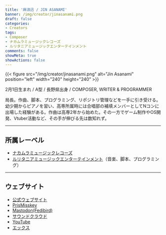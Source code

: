 ```yaml
---
title: '麻浪迅 / JIN ASANAMI'
banner: /img/creator/jinasanami.png
draft: false
categories:
- Creators
tags:
- Composer
- ナカムラミュージックレコーズ
- ルリタニアミュージックエンターテインメント
comments: false
showMeta: true
showActions: false
---
```


{{< figure src="/img/creator/jinasanami.png" alt="Jin Asanami" position="left" width="240" height="240" >}}

2月1日生まれ / A型 / 長野県出身 / COMPOSER, WRITER & PROGRAMMER

局長。作曲、脚本、プログラミング、リポジトリ管理などを一手に引き受ける。幼少期からピアノを習い、高専所属時には合唱部の補填メンバーとしてNコンに出場した経験がある。作曲は高専2年から始めた。その一方でゲーム制作やOS開発、Vtuber活動など、その手が伸びる先は数知れず。

---

## 所属レーベル
- [ナカムラミュージックレコーズ](/tags/ナカムラミュージックレコーズ)
- [ルリタニアミュージックエンターテインメント](/tags/ルリタニアミュージックエンターテインメント)（音楽、脚本、プログラミング）

---

## ウェブサイト
- [公式ウェブサイト](https://hayatehay.github.io)
- [PrisMisskey](https://prismisskey.space/@jinasanami)
- [Mastodon(Fedibird)](https://fedibird.com/@hayatehay)
- [サウンドクラウド](https://soundcloud.com/hayatehay)
- [YouTube](https://youtube.com/@jinasanamiofficial)
- [エックス](https://x.com/@hayatehay)
